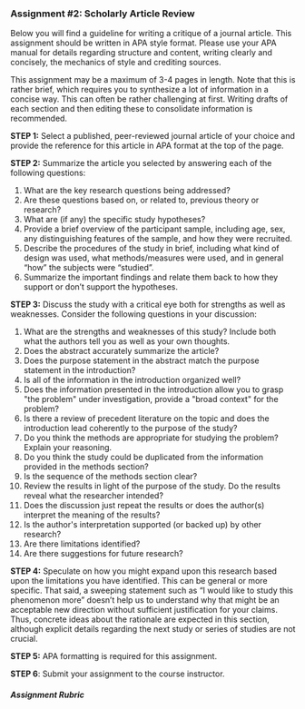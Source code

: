 ### Assignment \#2: Scholarly Article Review

Below you will find a guideline for writing a critique of a journal article. This assignment should be written in APA style format.  Please use your APA manual for details regarding structure and content, writing clearly and concisely, the mechanics of style and crediting sources.

This assignment may be a maximum of 3-4 pages in length. Note that this is rather brief, which requires you to synthesize a lot of information in a concise way. This can often be rather challenging at first. Writing drafts of each section and then editing these to consolidate information is recommended.

**STEP 1:** Select a published, peer-reviewed journal article of your choice and provide the reference for this article in APA format at the top of the page.

**STEP 2:** Summarize the article you selected by answering each of the following questions:

1. What are the key research questions being addressed?
2. Are these questions based on, or related to, previous theory or research?
3. What are \(if any\) the specific study hypotheses?
4. Provide a brief overview of the participant sample, including age, sex, any distinguishing features of the sample, and how they were recruited.
5. Describe the procedures of the study in brief, including what kind of design was used, what methods/measures were used, and in general “how” the subjects were “studied”.
6. Summarize the important findings and relate them back to how they support or don’t support the hypotheses.

**STEP 3:** Discuss the study with a critical eye both for strengths as well as weaknesses. Consider the following questions in your discussion:

1. What are the strengths and weaknesses of this study? Include both what the authors tell you as well as your own thoughts.
2. Does the abstract accurately summarize the article?
3. Does the purpose statement in the abstract match the purpose statement in the introduction?
4. Is all of the information in the introduction organized well?
5. Does the information presented in the introduction allow you to grasp "the problem" under investigation, provide a "broad context" for the problem? 
6. Is there a review of precedent literature on the topic and does the introduction lead coherently to the purpose of the study?
7. Do you think the methods are appropriate for studying the problem?  Explain your reasoning.
8. Do you think the study could be duplicated from the information provided in the methods section?
9. Is the sequence of the methods section clear?
10. Review the results in light of the purpose of the study.  Do the results reveal what the researcher intended?
11. Does the discussion just repeat the results or does the author\(s\) interpret the meaning of the results?
12. Is the author's interpretation supported \(or backed up\) by other research?
13. Are there limitations identified?
14. Are there suggestions for future research? 

**STEP 4:** Speculate on how you might expand upon this research based upon the limitations you have identified. This can be general or more specific. That said, a sweeping statement such as “I would like to study this phenomenon more” doesn’t help us to understand why that might be an acceptable new direction without sufficient justification for your claims. Thus, concrete ideas about the rationale are expected in this section, although explicit details regarding the next study or series of studies are not crucial.

**STEP 5:** APA formatting is required for this assignment.

**STEP 6**: Submit your assignment to the course instructor.

##### Assignment Rubric



